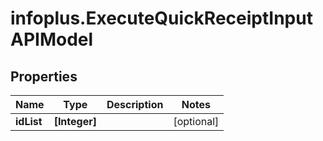 # infoplus.ExecuteQuickReceiptInputAPIModel

## Properties
Name | Type | Description | Notes
------------ | ------------- | ------------- | -------------
**idList** | **[Integer]** |  | [optional] 


